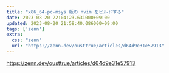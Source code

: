 ```yaml
---
title: "x86_64-pc-msys 版の nvim をビルドする"
date: 2023-08-20 22:04:23.631000+09:00
updated: 2023-08-20 21:58:40.086000+09:00
tags: ['zenn']
extra:
  css: "zenn"
  url: "https://zenn.dev/ousttrue/articles/d64d9e31e57913"
---
```


<https://zenn.dev/ousttrue/articles/d64d9e31e57913>
